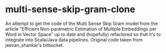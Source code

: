 # multi-sense-skip-gram-clone
An attempt to get the code of the Multi Sense Skip Gram model from the article "Efficient Non-parametric Estimation of Multiple Embeddings per Word in Vector Space" up to date and (hopefully) refactored so that it's to integrate into Scala/Java data pipelines. Original code taken from jeevan_shankar's bitbucket.
